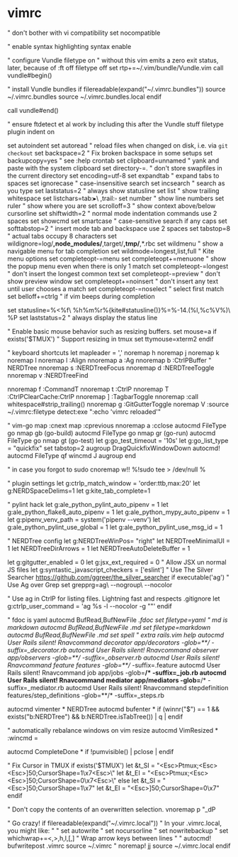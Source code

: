 # vimrc

" don't bother with vi compatibility
set nocompatible

" enable syntax highlighting
syntax enable

" configure Vundle
filetype on " without this vim emits a zero exit status, later, because of :ft off
filetype off
set rtp+=~/.vim/bundle/Vundle.vim
call vundle#begin()

" install Vundle bundles
if filereadable(expand("~/.vimrc.bundles"))
  source ~/.vimrc.bundles
  source ~/.vimrc.bundles.local
endif

call vundle#end()

" ensure ftdetect et al work by including this after the Vundle stuff
filetype plugin indent on

set autoindent
set autoread                                                 " reload files when changed on disk, i.e. via `git checkout`
set backspace=2                                              " Fix broken backspace in some setups
set backupcopy=yes                                           " see :help crontab
set clipboard=unnamed                                        " yank and paste with the system clipboard
set directory-=.                                             " don't store swapfiles in the current directory
set encoding=utf-8
set expandtab                                                " expand tabs to spaces
set ignorecase                                               " case-insensitive search
set incsearch                                                " search as you type
set laststatus=2                                             " always show statusline
set list                                                     " show trailing whitespace
set listchars=tab:▸\ ,trail:▫
set number                                                   " show line numbers
set ruler                                                    " show where you are
set scrolloff=3                                              " show context above/below cursorline
set shiftwidth=2                                             " normal mode indentation commands use 2 spaces
set showcmd
set smartcase                                                " case-sensitive search if any caps
set softtabstop=2                                            " insert mode tab and backspace use 2 spaces
set tabstop=8                                                " actual tabs occupy 8 characters
set wildignore=log/**,node_modules/**,target/**,tmp/**,*.rbc
set wildmenu                                                 " show a navigable menu for tab completion
set wildmode=longest,list,full
" Kite menu options
set completeopt-=menu
set completeopt+=menuone   " show the popup menu even when there is only 1 match
set completeopt-=longest   " don't insert the longest common text
set completeopt-=preview   " don't show preview window
set completeopt+=noinsert  " don't insert any text until user chooses a match
set completeopt-=noselect  " select first match
set belloff+=ctrlg  " if vim beeps during completion

set statusline=%<%f\ %h%m%r%{kite#statusline()}%=%-14.(%l,%c%V%)\ %P
set laststatus=2  " always display the status line

" Enable basic mouse behavior such as resizing buffers.
set mouse=a
if exists('$TMUX')  " Support resizing in tmux
  set ttymouse=xterm2
endif

" keyboard shortcuts
let mapleader = ','
noremap <C-h> <C-w>h
noremap <C-j> <C-w>j
noremap <C-k> <C-w>k
noremap <C-l> <C-w>l
noremap <leader>l :Align
nnoremap <leader>a :Ag<space>
nnoremap <leader>b :CtrlPBuffer<CR>
" NERDTree
nnoremap <leader>s :NERDTreeFocus<CR>
nnoremap <leader>d :NERDTreeToggle<CR>
nnoremap <silent> <Leader>v :NERDTreeFind<CR>

nnoremap <leader>f :CommandT<CR>
nnoremap <leader>t :CtrlP<CR>
nnoremap <leader>T :CtrlPClearCache<CR>:CtrlP<CR>
nnoremap <leader>] :TagbarToggle<CR>
nnoremap <leader><space> :call whitespace#strip_trailing()<CR>
nnoremap <leader>g :GitGutterToggle<CR>
noremap <silent> <leader>V :source ~/.vimrc<CR>:filetype detect<CR>:exe ":echo 'vimrc reloaded'"<CR>

" vim-go
map <C-n> :cnext<CR>
map <C-m> :cprevious<CR>
nnoremap <leader>a :cclose<CR>
autocmd FileType go nmap <leader>gb  <Plug>(go-build)
autocmd FileType go nmap <leader>gr  <Plug>(go-run)
autocmd FileType go nmap <leader>gt  <Plug>(go-test)
let g:go_test_timeout = '10s'
let g:go_list_type = "quickfix"
set tabstop=2
augroup DragQuickfixWindowDown
    autocmd!
    autocmd FileType qf wincmd J
augroup end

" in case you forgot to sudo
cnoremap w!! %!sudo tee > /dev/null %

" plugin settings
let g:ctrlp_match_window = 'order:ttb,max:20'
let g:NERDSpaceDelims=1
let g:kite_tab_complete=1

" pylint hack
let g:ale_python_pylint_auto_pipenv = 1
let g:ale_python_flake8_auto_pipenv = 1
let g:ale_python_mypy_auto_pipenv = 1
let g:pipenv_venv_path = system('pipenv --venv')
let g:ale_python_pylint_use_global = 1
let g:ale_python_pylint_use_msg_id = 1

" NERDTree config
let g:NERDTreeWinPos= "right"
let NERDTreeMinimalUI = 1
let NERDTreeDirArrows = 1
let NERDTreeAutoDeleteBuffer = 1

let g:gitgutter_enabled = 0
let g:jsx_ext_required = 0 " Allow JSX un normal JS files
let g:syntastic_javascript_checkers = ['eslint']
" Use The Silver Searcher https://github.com/ggreer/the_silver_searcher
if executable('ag')
  " Use Ag over Grep
  set grepprg=ag\ --nogroup\ --nocolor

  " Use ag in CtrlP for listing files. Lightning fast and respects .gitignore
  let g:ctrlp_user_command = 'ag %s -l --nocolor -g ""'
endif

" fdoc is yaml
autocmd BufRead,BufNewFile *.fdoc set filetype=yaml
" md is markdown
autocmd BufRead,BufNewFile *.md set filetype=markdown
autocmd BufRead,BufNewFile *.md set spell
" extra rails.vim help
autocmd User Rails silent! Rnavcommand decorator      app/decorators            -glob=**/* -suffix=_decorator.rb
autocmd User Rails silent! Rnavcommand observer       app/observers             -glob=**/* -suffix=_observer.rb
autocmd User Rails silent! Rnavcommand feature        features                  -glob=**/* -suffix=.feature
autocmd User Rails silent! Rnavcommand job            app/jobs                  -glob=**/* -suffix=_job.rb
autocmd User Rails silent! Rnavcommand mediator       app/mediators             -glob=**/* -suffix=_mediator.rb
autocmd User Rails silent! Rnavcommand stepdefinition features/step_definitions -glob=**/* -suffix=_steps.rb

autocmd vimenter * NERDTree
autocmd bufenter * if (winnr("$") == 1 && exists("b:NERDTree") && b:NERDTree.isTabTree()) | q | endif

" automatically rebalance windows on vim resize
autocmd VimResized * :wincmd =

autocmd CompleteDone * if !pumvisible() | pclose | endif

" Fix Cursor in TMUX
if exists('$TMUX')
  let &t_SI = "\<Esc>Ptmux;\<Esc>\<Esc>]50;CursorShape=1\x7\<Esc>\\"
  let &t_EI = "\<Esc>Ptmux;\<Esc>\<Esc>]50;CursorShape=0\x7\<Esc>\\"
else
  let &t_SI = "\<Esc>]50;CursorShape=1\x7"
  let &t_EI = "\<Esc>]50;CursorShape=0\x7"
endif

" Don't copy the contents of an overwritten selection.
vnoremap p "_dP

" Go crazy!
if filereadable(expand("~/.vimrc.local"))
  " In your .vimrc.local, you might like:
  "
  " set autowrite
  " set nocursorline
  " set nowritebackup
  " set whichwrap+=<,>,h,l,[,] " Wrap arrow keys between lines
  "
  " autocmd! bufwritepost .vimrc source ~/.vimrc
  " noremap! jj <ESC>
  source ~/.vimrc.local
endif

